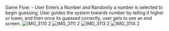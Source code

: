 Game Flow: - 
User Enters a Number and Randomly a number is selected to begin guessing, 
User guides the system towards number by telling it higher or lower, and then once its guessed correctly, user gets to see an end screen.
![IMG_3110 2](https://github.com/user-attachments/assets/4209ac62-08d7-4d36-ab2c-dec8cb920926)
![IMG_3111 2](https://github.com/user-attachments/assets/a109cfc4-3fcf-4c34-8f0a-a417502202f9)
![IMG_3113 2](https://github.com/user-attachments/assets/dc64aff9-f299-4295-bfa7-065b5cfbbba5)
![IMG_3114 2](https://github.com/user-attachments/assets/f8309ad2-e4d0-4d63-991f-88647295afab)
